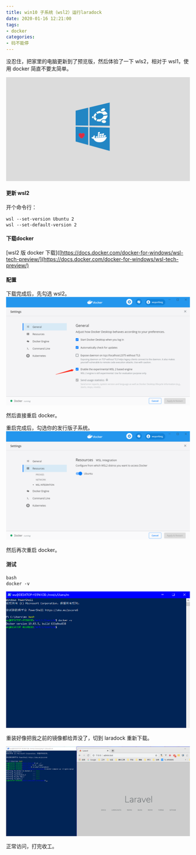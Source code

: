 ```yaml
---
title: win10 子系统（wsl2）运行laradock
date: 2020-01-16 12:21:00
tags: 
- docker
categories: 
- 码不能停
---
```


没忍住，把家里的电脑更新到了预览版，然后体验了一下 wls2，相对于 wsl1，使用 docker 简直不要太简单。

![](/images/docker-love-wsl2.png)
<!-- more  -->
#### 更新 wsl2
开个命令行：
```
wsl --set-version Ubuntu 2
wsl --set-default-version 2
```

#### 下载docker
 [wsl2 版 docker 下载]([https://docs.docker.com/docker-for-windows/wsl-tech-preview/](https://docs.docker.com/docker-for-windows/wsl-tech-preview/)

#### 配置
下载完成后，先勾选 wsl2。
![配置](/images/enable-wsl2.png)

然后直接重启 docker。

重启完成后，勾选你的发行版子系统。
![image.png](/images/ubuntu.png)

然后再次重启 docker。

#### 测试
```
bash
docker -v
```
![image.png](/images/test.png)

重装好像把我之前的镜像都给弄没了，切到 laradock 重新下载。

![image.png](/images/visited.png)

正常访问，打完收工。
